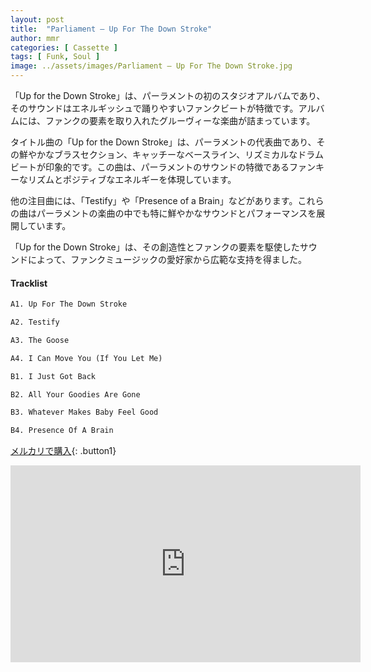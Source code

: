 ```yaml
---
layout: post
title:  "Parliament – Up For The Down Stroke"
author: mmr
categories: [ Cassette ]
tags: [ Funk, Soul ]
image: ../assets/images/Parliament – Up For The Down Stroke.jpg
---
```


「Up for the Down Stroke」は、パーラメントの初のスタジオアルバムであり、そのサウンドはエネルギッシュで踊りやすいファンクビートが特徴です。アルバムには、ファンクの要素を取り入れたグルーヴィーな楽曲が詰まっています。

タイトル曲の「Up for the Down Stroke」は、パーラメントの代表曲であり、その鮮やかなブラスセクション、キャッチーなベースライン、リズミカルなドラムビートが印象的です。この曲は、パーラメントのサウンドの特徴であるファンキーなリズムとポジティブなエネルギーを体現しています。

他の注目曲には、「Testify」や「Presence of a Brain」などがあります。これらの曲はパーラメントの楽曲の中でも特に鮮やかなサウンドとパフォーマンスを展開しています。

「Up for the Down Stroke」は、その創造性とファンクの要素を駆使したサウンドによって、ファンクミュージックの愛好家から広範な支持を得ました。

#### Tracklist
```md
A1. Up For The Down Stroke

A2. Testify

A3. The Goose

A4. I Can Move You (If You Let Me)

B1. I Just Got Back

B2. All Your Goodies Are Gone

B3. Whatever Makes Baby Feel Good

B4. Presence Of A Brain
```

[メルカリで購入](https://jp.mercari.com/item/m93399645304?afid=6142608987){: .button1}

<iframe width="560" height="315" src="https://www.youtube.com/embed/urhJ81E-Bog?si=_rOzNBT8epiTBMYF" title="YouTube video player" frameborder="0" allow="accelerometer; autoplay; clipboard-write; encrypted-media; gyroscope; picture-in-picture; web-share" referrerpolicy="strict-origin-when-cross-origin" allowfullscreen></iframe>